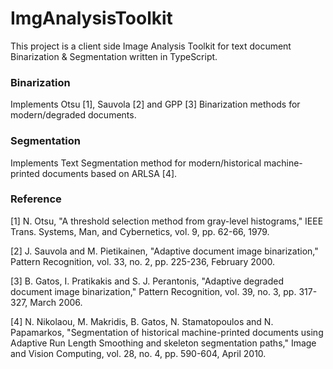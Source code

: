 # ImgAnalysisToolkit

This project is a client side Image Analysis Toolkit for text document Binarization & Segmentation written in TypeScript. 

### Binarization

Implements Otsu [1], Sauvola [2] and GPP [3] Binarization methods for modern/degraded documents.

### Segmentation

Implements Text Segmentation method for modern/historical machine-printed documents based on ARLSA [4]. 

### Reference

[1] N. Otsu, "A threshold selection method from gray-level histograms," IEEE Trans. Systems, Man, and Cybernetics, vol. 9, pp. 62-66,           1979.

[2] J. Sauvola and M. Pietikainen, "Adaptive document image binarization," Pattern Recognition, vol. 33, no. 2, pp. 225-236, February           2000.

[3] B. Gatos, I. Pratikakis and S. J. Perantonis, "Adaptive degraded document image binarization," Pattern Recognition, vol. 39, no. 3,         pp. 317-327, March 2006.

[4] N. Nikolaou, M. Makridis, B. Gatos, N. Stamatopoulos and N. Papamarkos, "Segmentation of historical machine-printed documents using         Adaptive Run Length Smoothing and skeleton segmentation paths," Image and Vision Computing, vol. 28, no. 4, pp. 590-604, April 2010.
